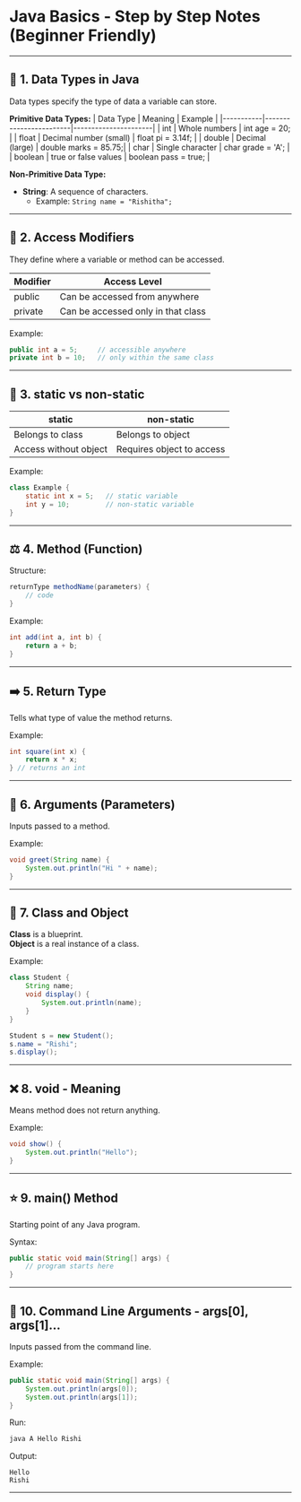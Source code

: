 
# Java Basics - Step by Step Notes (Beginner Friendly)

---

## 📄 1. Data Types in Java
Data types specify the type of data a variable can store.

**Primitive Data Types:**
| Data Type | Meaning               | Example              |
|-----------|------------------------|----------------------|
| int       | Whole numbers          | int age = 20;        |
| float     | Decimal number (small) | float pi = 3.14f;    |
| double    | Decimal (large)        | double marks = 85.75;|
| char      | Single character       | char grade = 'A';    |
| boolean   | true or false values   | boolean pass = true; |

**Non-Primitive Data Type:**
- **String**: A sequence of characters.
  - Example: `String name = "Rishitha";`

---

## 🔐 2. Access Modifiers
They define where a variable or method can be accessed.

| Modifier | Access Level                        |
|----------|-------------------------------------|
| public   | Can be accessed from anywhere       |
| private  | Can be accessed only in that class  |

Example:
```java
public int a = 5;     // accessible anywhere
private int b = 10;   // only within the same class
```

---

## 📁 3. static vs non-static

| static                       | non-static                    |
|-----------------------------|-------------------------------|
| Belongs to class            | Belongs to object             |
| Access without object       | Requires object to access     |

Example:
```java
class Example {
    static int x = 5;   // static variable
    int y = 10;         // non-static variable
}
```

---

## ⚖️ 4. Method (Function)

Structure:
```java
returnType methodName(parameters) {
    // code
}
```

Example:
```java
int add(int a, int b) {
    return a + b;
}
```

---

## ➡️ 5. Return Type
Tells what type of value the method returns.

Example:
```java
int square(int x) {
    return x * x;
} // returns an int
```

---

## 📅 6. Arguments (Parameters)
Inputs passed to a method.

Example:
```java
void greet(String name) {
    System.out.println("Hi " + name);
}
```

---

## 🏢 7. Class and Object

**Class** is a blueprint.  
**Object** is a real instance of a class.

Example:
```java
class Student {
    String name;
    void display() {
        System.out.println(name);
    }
}

Student s = new Student();
s.name = "Rishi";
s.display();
```

---

## ❌ 8. void - Meaning
Means method does not return anything.

Example:
```java
void show() {
    System.out.println("Hello");
}
```

---

## ⭐ 9. main() Method
Starting point of any Java program.

Syntax:
```java
public static void main(String[] args) {
    // program starts here
}
```

---

## 📃 10. Command Line Arguments - args[0], args[1]...
Inputs passed from the command line.

Example:
```java
public static void main(String[] args) {
    System.out.println(args[0]);
    System.out.println(args[1]);
}
```

Run:
```bash
java A Hello Rishi
```

Output:
```
Hello
Rishi
```

---